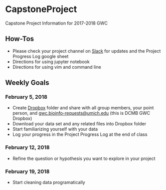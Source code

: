 # CapstoneProject
Capstone Project Information for 2017-2018 GWC

## How-Tos  
- Please check your project channel on [Slack](https://dcmbgirlswhocode.slack.com/messages) for updates and the Project Progress Log google sheet  
- Directions for using jupyter notebook  
- Directions for using vim and command line  

## Weekly Goals

### February 5, 2018
- Create [Dropbox](https://www.dropbox.com) folder and share with all group members, your point person, and gwc.bioinfo-requests@umich.edu (this is DCMB GWC Dropbox)  
- Download your data set and any related files into Dropbox folder   
- Start familiarizing yourself with your data  
- Log your progress in the Project Progress Log at the end of class  

### February 12, 2018
- Refine the question or hypothesis you want to explore in your project

### February 19, 2018
- Start cleaning data programatically 
